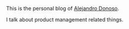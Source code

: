 This is the personal blog of [Alejandro Donoso](https://twitter.com/alesdonoso).

I talk about product management related things.
